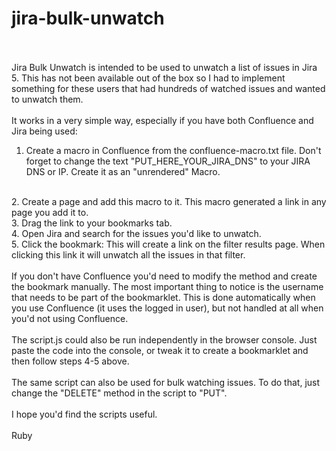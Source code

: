 jira-bulk-unwatch
=================
<br/><br/>
Jira Bulk Unwatch is intended to be used to unwatch a list of issues in Jira 5. This has not been available out of the box so I had to implement something for these users that had hundreds of watched issues and wanted to unwatch them.
<br/><br/>
It works in a very simple way, especially if you have both Confluence and Jira being used:
<br/>
1. Create a macro in Confluence from the confluence-macro.txt file. Don't forget to change the text "PUT_HERE_YOUR_JIRA_DNS" to your JIRA DNS or IP. Create it as an "unrendered" Macro.
<br/>
2. Create a page and add this macro to it. This macro generated a link in any page you add it to.
<br/>
3. Drag the link to your bookmarks tab.
<br/>
4. Open Jira and search for the issues you'd like to unwatch.
<br/>
5. Click the bookmark: This will create a link on the filter results page. When clicking this link it will unwatch all the issues in that filter.
<br/><br/>
If you don't have Confluence you'd need to modify the method and create the bookmark manually. The most important thing to notice is the username that needs to be part of the bookmarklet. This is done automatically when you use Confluence (it uses the logged in user), but not handled at all when you'd not using Confluence.
<br/><br/>
The script.js could also be run independently in the browser console. Just paste the code into the console, or tweak it to create a bookmarklet and then follow steps 4-5 above.
<br/><br/>
The same script can also be used for bulk watching issues. To do that, just change the "DELETE" method in the script to "PUT".
<br/><br/>
I hope you'd find the scripts useful.
<br/><br/>
Ruby
